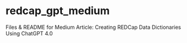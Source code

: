 # redcap_gpt_medium
Files &amp; README for Medium Article: Creating REDCap Data Dictionaries Using ChatGPT 4.0
